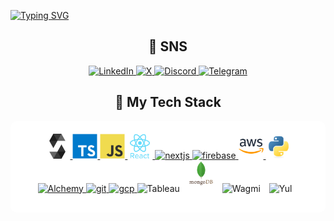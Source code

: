 [![Typing SVG](https://readme-typing-svg.demolab.com/?lines=Hi+there,+Aqrare,+a+blockchain+engineer+here;Known+as+0xYuzu+in+the+crypto)](https://git.io/typing-svg)

<h2 align="center">📩 SNS</h2>
<p align="center">
  <a href="https://www.linkedin.com/in/takumi-hosokawa-6b2537210/" target="_blank">
    <img src="https://img.shields.io/badge/LinkedIn-0077B5?style=for-the-badge&logo=linkedin&logoColor=white" alt="LinkedIn" weight="1000"/>
  </a>
  <a href="https://x.com/0x_Yuzu" target="_blank">
    <img src="https://img.shields.io/badge/X-000000?style=for-the-badge&logo=x&logoColor=white" alt="X"/>
  </a>
  <a href="https://discord.gg/0xYuzu" target="_blank">
    <img src="https://img.shields.io/badge/Discord-7289DA?style=for-the-badge&logo=discord&logoColor=white" alt="Discord"/>
  </a>
  <a href="https://t.me/Yuzurypto" target="_blank">
    <img src="https://img.shields.io/badge/Telegram-2CA5E0?style=for-the-badge&logo=telegram&logoColor=white" alt="Telegram"/>
  </a>
</p>


<h2 align="center">🚀 My Tech Stack</h2>

<div align="center" style="background-color: white; padding: 20px; border-radius: 10px;">
  <a href="https://soliditylang.org/" target="_blank" rel="noreferrer">
    <img src="https://raw.githubusercontent.com/devicons/devicon/master/icons/solidity/solidity-original.svg" alt="solidity" width="40" height="40"/>
  </a>
  <a href="https://www.typescriptlang.org/" target="_blank" rel="noreferrer">
    <img src="https://raw.githubusercontent.com/devicons/devicon/master/icons/typescript/typescript-original.svg" alt="typescript" width="40" height="40"/>
  </a>
  <a href="https://developer.mozilla.org/en-US/docs/Web/JavaScript" target="_blank" rel="noreferrer">
    <img src="https://raw.githubusercontent.com/devicons/devicon/master/icons/javascript/javascript-original.svg" alt="javascript" width="40" height="40"/>
  </a>
  <a href="https://reactjs.org/" target="_blank" rel="noreferrer">
    <img src="https://raw.githubusercontent.com/devicons/devicon/master/icons/react/react-original-wordmark.svg" alt="react" width="40" height="40"/>
  </a>
  <a href="https://nextjs.org/" target="_blank" rel="noreferrer">
    <img src="https://cdn.worldvectorlogo.com/logos/nextjs-2.svg" alt="nextjs" width="40" height="40"/>
  </a>
  <a href="https://firebase.google.com/" target="_blank" rel="noreferrer">
    <img src="https://www.vectorlogo.zone/logos/firebase/firebase-icon.svg" alt="firebase" width="40" height="40"/>
  </a>
  <a href="https://aws.amazon.com" target="_blank" rel="noreferrer">
    <img src="https://raw.githubusercontent.com/devicons/devicon/master/icons/amazonwebservices/amazonwebservices-original-wordmark.svg" alt="aws" width="40" height="40"/>
  </a>
  <a href="https://www.python.org" target="_blank" rel="noreferrer">
    <img src="https://raw.githubusercontent.com/devicons/devicon/master/icons/python/python-original.svg" alt="python" width="40" height="40"/>
  </a>
  <a href="https://www.alchemy.com/" target="_blank" rel="noreferrer">
    <img src="https://avatars.githubusercontent.com/u/7953323?s=200&v=4" alt="Alchemy" width="40" height="40"/>
  </a>
  <a href="https://git-scm.com/" target="_blank" rel="noreferrer">
    <img src="https://www.vectorlogo.zone/logos/git-scm/git-scm-icon.svg" alt="git" width="40" height="40"/>
  </a>
  <a href="https://cloud.google.com/" target="_blank" rel="noreferrer">
    <img src="https://www.vectorlogo.zone/logos/google_cloud/google_cloud-icon.svg" alt="gcp" width="40" height="40"/>
  </a>
  <a href="https://www.tableau.com/" target="_blank" rel="noreferrer" style="text-decoration: none;">
    <img src="https://cdn.worldvectorlogo.com/logos/tableau-software.svg" alt="Tableau" width="40" height="40" style="margin: 0 10px 10px 0;"/>
  </a>
  <a href="https://www.mongodb.com/" target="_blank" rel="noreferrer" style="text-decoration: none;">
    <img src="https://raw.githubusercontent.com/devicons/devicon/master/icons/mongodb/mongodb-original-wordmark.svg" alt="mongodb" width="40" height="40" style="margin: 0 10px 10px 0;"/>
  </a>
  <a href="https://wagmi.sh/" target="_blank" rel="noreferrer" style="text-decoration: none;">
    <img src="https://avatars.githubusercontent.com/u/109633172" alt="Wagmi" width="40" height="40" style="margin: 0 10px 10px 0;"/>
  </a>
  <a href="https://docs.soliditylang.org/en/latest/yul.html" target="_blank" rel="noreferrer" style="text-decoration: none;">
    <img src="https://raw.githubusercontent.com/ethereum/solidity/develop/docs/logo.svg" alt="Yul" width="40" height="40" style="margin: 0 10px 10px 0;"/>
  </a>
</div>
<!--
**Aqrare/Aqrare** is a ✨ _special_ ✨ repository because its `README.md` (this file) appears on your GitHub profile.

Here are some ideas to get you started:

- 🔭 I’m currently working on ...
- 🌱 I’m currently learning ...
- 👯 I’m looking to collaborate on ...
- 🤔 I’m looking for help with ...
- 💬 Ask me about ...
- 📫 How to reach me: ...
- 😄 Pronouns: ...
- ⚡ Fun fact: ...
-->

